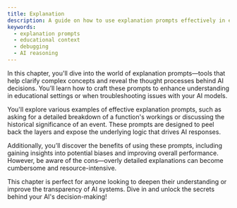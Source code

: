 ```yaml
---
title: Explanation
description: A guide on how to use explanation prompts effectively in educational contexts and for debugging purposes.
keywords:
  - explanation prompts
  - educational context
  - debugging
  - AI reasoning
---
```


In this chapter, you'll dive into the world of explanation prompts—tools that help clarify complex concepts and reveal the thought processes behind AI decisions. You’ll learn how to craft these prompts to enhance understanding in educational settings or when troubleshooting issues with your AI models.

You'll explore various examples of effective explanation prompts, such as asking for a detailed breakdown of a function's workings or discussing the historical significance of an event. These prompts are designed to peel back the layers and expose the underlying logic that drives AI responses.

Additionally, you’ll discover the benefits of using these prompts, including gaining insights into potential biases and improving overall performance. However, be aware of the cons—overly detailed explanations can become cumbersome and resource-intensive.

This chapter is perfect for anyone looking to deepen their understanding or improve the transparency of AI systems. Dive in and unlock the secrets behind your AI's decision-making!